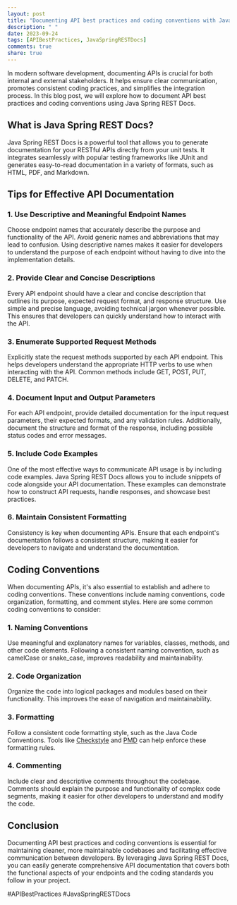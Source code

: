 ```yaml
---
layout: post
title: "Documenting API best practices and coding conventions with Java Spring REST Docs"
description: " "
date: 2023-09-24
tags: [APIBestPractices, JavaSpringRESTDocs]
comments: true
share: true
---
```


In modern software development, documenting APIs is crucial for both internal and external stakeholders. It helps ensure clear communication, promotes consistent coding practices, and simplifies the integration process. In this blog post, we will explore how to document API best practices and coding conventions using Java Spring REST Docs.

## What is Java Spring REST Docs?

Java Spring REST Docs is a powerful tool that allows you to generate documentation for your RESTful APIs directly from your unit tests. It integrates seamlessly with popular testing frameworks like JUnit and generates easy-to-read documentation in a variety of formats, such as HTML, PDF, and Markdown.

## Tips for Effective API Documentation

### 1. Use Descriptive and Meaningful Endpoint Names

Choose endpoint names that accurately describe the purpose and functionality of the API. Avoid generic names and abbreviations that may lead to confusion. Using descriptive names makes it easier for developers to understand the purpose of each endpoint without having to dive into the implementation details.

### 2. Provide Clear and Concise Descriptions

Every API endpoint should have a clear and concise description that outlines its purpose, expected request format, and response structure. Use simple and precise language, avoiding technical jargon whenever possible. This ensures that developers can quickly understand how to interact with the API.

### 3. Enumerate Supported Request Methods

Explicitly state the request methods supported by each API endpoint. This helps developers understand the appropriate HTTP verbs to use when interacting with the API. Common methods include GET, POST, PUT, DELETE, and PATCH.

### 4. Document Input and Output Parameters

For each API endpoint, provide detailed documentation for the input request parameters, their expected formats, and any validation rules. Additionally, document the structure and format of the response, including possible status codes and error messages.

### 5. Include Code Examples

One of the most effective ways to communicate API usage is by including code examples. Java Spring REST Docs allows you to include snippets of code alongside your API documentation. These examples can demonstrate how to construct API requests, handle responses, and showcase best practices.

### 6. Maintain Consistent Formatting

Consistency is key when documenting APIs. Ensure that each endpoint's documentation follows a consistent structure, making it easier for developers to navigate and understand the documentation.

## Coding Conventions

When documenting APIs, it's also essential to establish and adhere to coding conventions. These conventions include naming conventions, code organization, formatting, and comment styles. Here are some common coding conventions to consider:

### 1. Naming Conventions

Use meaningful and explanatory names for variables, classes, methods, and other code elements. Following a consistent naming convention, such as camelCase or snake_case, improves readability and maintainability.

### 2. Code Organization

Organize the code into logical packages and modules based on their functionality. This improves the ease of navigation and maintainability.

### 3. Formatting

Follow a consistent code formatting style, such as the Java Code Conventions. Tools like [Checkstyle](https://checkstyle.sourceforge.io/) and [PMD](https://pmd.github.io/) can help enforce these formatting rules.

### 4. Commenting

Include clear and descriptive comments throughout the codebase. Comments should explain the purpose and functionality of complex code segments, making it easier for other developers to understand and modify the code.

## Conclusion

Documenting API best practices and coding conventions is essential for maintaining cleaner, more maintainable codebases and facilitating effective communication between developers. By leveraging Java Spring REST Docs, you can easily generate comprehensive API documentation that covers both the functional aspects of your endpoints and the coding standards you follow in your project.

#APIBestPractices #JavaSpringRESTDocs